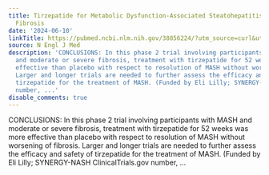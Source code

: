 ```yaml
---
title: Tirzepatide for Metabolic Dysfunction-Associated Steatohepatitis with Liver
  Fibrosis
date: '2024-06-10'
linkTitle: https://pubmed.ncbi.nlm.nih.gov/38856224/?utm_source=curl&utm_medium=rss&utm_campaign=pubmed-2&utm_content=1LIK-026Y9bjRE4xDQ231BSa89BnY4O2Rfi-9WXQd8C31C6cqE&fc=20211015124055&ff=20240610182506&v=2.18.0.post9+e462414
source: N Engl J Med
description: 'CONCLUSIONS: In this phase 2 trial involving participants with MASH
  and moderate or severe fibrosis, treatment with tirzepatide for 52 weeks was more
  effective than placebo with respect to resolution of MASH without worsening of fibrosis.
  Larger and longer trials are needed to further assess the efficacy and safety of
  tirzepatide for the treatment of MASH. (Funded by Eli Lilly; SYNERGY-NASH ClinicalTrials.gov
  number, ...'
disable_comments: true
---
```

CONCLUSIONS: In this phase 2 trial involving participants with MASH and moderate or severe fibrosis, treatment with tirzepatide for 52 weeks was more effective than placebo with respect to resolution of MASH without worsening of fibrosis. Larger and longer trials are needed to further assess the efficacy and safety of tirzepatide for the treatment of MASH. (Funded by Eli Lilly; SYNERGY-NASH ClinicalTrials.gov number, ...